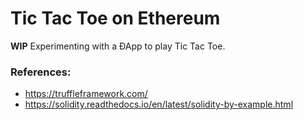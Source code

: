 # Tic Tac Toe on Ethereum

**WIP** Experimenting with a ÐApp to play Tic Tac Toe.

### References:
- https://truffleframework.com/
- https://solidity.readthedocs.io/en/latest/solidity-by-example.html
